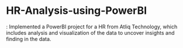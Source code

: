 # HR-Analysis-using-PowerBI
: Implemented a PowerBI project for a HR from Atliq Technology, which includes analysis and  visualization of the data to uncover insights and finding in the data. 
